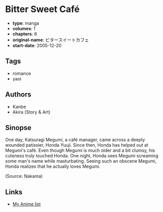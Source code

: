 # Bitter Sweet Café

-   **type**: manga
-   **volumes**: 1
-   **chapters**: 6
-   **original-name**: ビタースイートカフェ
-   **start-date**: 2005-12-20

## Tags

-   romance
-   yaoi

## Authors

-   Kanbe
-   Akira (Story & Art)

## Sinopse

One day, Katsuragi Megumi, a café manager, came across a deeply wounded patissier, Honda Yuuji. Since then, Honda has helped out at Megumi's café. Even though Megumi is much older and a bit clumsy, his cuteness truly touched Honda. One night, Honda sees Megumi screaming some man's name while masturbating. Seeing such an obscene Megumi, Honda realizes that he actually loves Megumi.

(Source: Nakama)

## Links

-   [My Anime list](https://myanimelist.net/manga/1685/Bitter_Sweet_Café)
